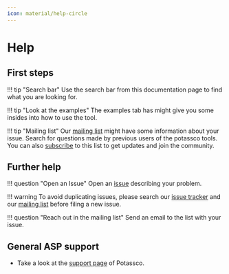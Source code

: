```yaml
---
icon: material/help-circle
---
```


# Help

## First steps

!!! tip "Search bar"
    Use the search bar from this documentation page to find
    what you are looking for.

!!! tip "Look at the examples"
    The examples tab has might give you some insides
    into how to use the tool.

!!! tip "Mailing list"
    Our [mailing list][mailing_list] might have some
    information about your issue. Search for questions made by previous users of
    the potassco tools. You can also [subscribe] to this list to get updates and
    join the community.

## Further help

!!! question "Open an Issue"
    Open an [issue][new_issue] describing your problem.

!!! warning
    To avoid duplicating issues, please search our [issue tracker][issues] and our
    [mailing list][mailing_list] before filing a new issue.

!!! question "Reach out in the mailing list"
    Send an email to the list with your issue.

## General ASP support

- Take a look at the [support page][support_page] of Potassco.

[mailing_list]: https://sourceforge.net/p/potassco/mailman/potassco-users/
[subscribe]: https://sourceforge.net/projects/potassco/lists/potassco-users/
[support_page]: https://potassco.org/support/
[new_issue]: https://github.com/potassco/clinguin/issues/new
[issues]: https://github.com/potassco/clinguin/issues
